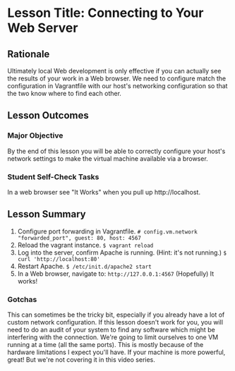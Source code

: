 # Lesson Title: Connecting to Your Web Server

## Rationale

Ultimately local Web development is only effective if you can actually see the results of your work in a Web browser. We need to configure match the configuration in Vagrantfile with our host's networking configuration so that the two know where to find each other. 

## Lesson Outcomes

### Major Objective

By the end of this lesson you will be able to correctly configure your host's network settings to make the virtual machine available via a browser.

### Student Self-Check Tasks

In a web browser see "It Works" when you pull up http://localhost.

## Lesson Summary

1. Configure port forwarding in Vagrantfile.
   `# config.vm.network "forwarded_port", guest: 80, host: 4567`
2. Reload the vagrant instance.
   `$ vagrant reload`
3. Log into the server, confirm Apache is running. (Hint: it's not running.)
   `$ curl 'http://localhost:80'`
4. Restart Apache.
   `$ /etc/init.d/apache2 start`
4. In a Web browser, navigate to: `http://127.0.0.1:4567` (Hopefully) It works!

### Gotchas

This can sometimes be the tricky bit, especially if you already have a lot of custom network configuration. If this lesson doesn't work for you, you will need to do an audit of your system to find any software which might be interfering with the connection. We're going to limit ourselves to one VM running at a time (all the same ports). This is mostly because of the hardware limitations I expect you'll have. If your machine is more powerful, great! But we're not covering it in this video series.
